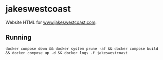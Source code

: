 # jakeswestcoast
Website HTML for www.jakeswestcoast.com.

## Running
```
docker compose down && docker system prune -af && docker compose build && docker compose up -d && docker logs -f jakeswestcoast
```

